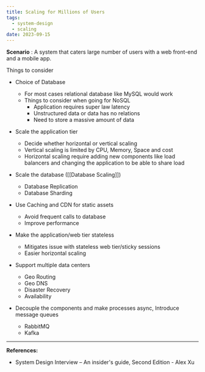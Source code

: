 ```yaml
---
title: Scaling for Millions of Users
tags:
  - system-design
  - scaling
date: 2023-09-15
---
```


**Scenario** : A system that caters large number of users with a web front-end and a mobile app.

Things to consider

- Choice of Database
    - For most cases relational database like MySQL would work
    - Things to consider when going for NoSQL
        - Application requires super law latency
        - Unstructured data or data has no relations
        - Need to store a massive amount of data
          
- Scale the application tier
    - Decide whether horizontal or vertical scaling
    - Vertical scaling is limited by CPU, Memory, Space and cost
    - Horizontal scaling require adding new components like load balancers and changing the application to be able to share load
      
- Scale the database ([[Database Scaling]])
    - Database Replication
    - Database Sharding
 
- Use Caching and CDN for static assets
    - Avoid frequent calls to database
    - Improve performance
      
- Make the application/web tier stateless
    - Mitigates issue with stateless web tier/sticky sessions
    - Easier horizontal scaling

- Support multiple data centers
    - Geo Routing
    - Geo DNS
    - Disaster Recovery
    - Availability

- Decouple the components and make processes async, Introduce message queues
    - RabbitMQ
    - Kafka

---
**References:**
- System Design Interview – An insider's guide, Second Edition - Alex Xu
